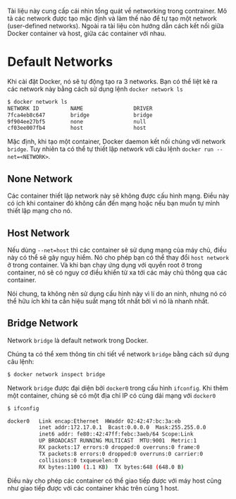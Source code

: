 Tài liệu này cung cấp cái nhìn tổng quát về networking trong contrainer. Mô tả các network được tạo mặc định và làm thế nào để tự tạo một network (user-defined networks). Ngoài ra tài liệu còn hướng dẫn cách kết nối giữa Docker container và host, giữa các container với nhau.
# Default Networks
Khi cài đặt Docker, nó sẽ tự động tạo ra 3 networks. Bạn có thể liệt kê ra các network này bằng cách sử dụng lệnh ```docker network ls```
```sh
$ docker network ls
NETWORK ID          NAME                DRIVER
7fca4eb8c647        bridge              bridge
9f904ee27bf5        none                null
cf03ee007fb4        host                host
```
Mặc định, khi tạo một container, Docker daemon kết nối chúng với network ```bridge```. Tuy nhiên ta có thể tự thiết lập network với câu lệnh ```docker run --net=<NETWORK>```.
## None Network
Các container thiết lập network này sẽ không được cấu hình mạng. Điều này có ích khi container đó không cần đến mạng hoặc nếu bạn muốn tự mình thiết lập mạng cho nó. 
## Host Network
Nếu dùng ```--net=host``` thì các container sẽ sử dụng mạng của máy chủ, điều này có thể sẽ gây nguy hiểm. Nó cho phép bạn có thể thay đổi ```host network``` ở trong container. Và khi bạn chạy ứng dụng với quyền root ở trong container, nó sẽ có nguy cơ điều khiển từ xa tới các máy chủ thông qua các container. 

Nói chung, ta không nên sử dụng cấu hình này vì lí do an ninh, nhưng nó có thể hữu ích khi ta cần hiệu suất mạng tốt nhất bởi vì nó là nhanh nhất.
## Bridge Network
Network ```bridge``` là default network trong Docker.

Chúng ta có thể xem thông tin chi tiết về network ```bridge``` bằng cách sử dụng câu lệnh:
```sh
$ docker network inspect bridge
```
Network ```bridge``` được đại diện bởi ```docker0``` trong cấu hình ```ifconfig```. Khi thêm một container, chúng sẽ có một địa chỉ IP có cùng dải mạng với ```docker0```
```sh
$ ifconfig

docker0   Link encap:Ethernet  HWaddr 02:42:47:bc:3a:eb  
          inet addr:172.17.0.1  Bcast:0.0.0.0  Mask:255.255.0.0
          inet6 addr: fe80::42:47ff:febc:3aeb/64 Scope:Link
          UP BROADCAST RUNNING MULTICAST  MTU:9001  Metric:1
          RX packets:17 errors:0 dropped:0 overruns:0 frame:0
          TX packets:8 errors:0 dropped:0 overruns:0 carrier:0
          collisions:0 txqueuelen:0
          RX bytes:1100 (1.1 KB)  TX bytes:648 (648.0 B)
```
Điều này cho phép các container có thể giao tiếp được với máy host cũng như giao tiếp được với các container khác trên cùng 1 host.
